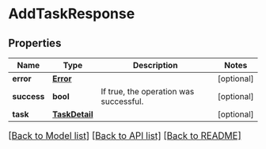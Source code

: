 # AddTaskResponse

## Properties
Name | Type | Description | Notes
------------ | ------------- | ------------- | -------------
**error** | [**Error**](Error.md) |  | [optional] 
**success** | **bool** | If true, the operation was successful. | [optional] 
**task** | [**TaskDetail**](TaskDetail.md) |  | [optional] 

[[Back to Model list]](../README.md#documentation-for-models) [[Back to API list]](../README.md#documentation-for-api-endpoints) [[Back to README]](../README.md)

<style>
     p, ul, ol, li { font-size: 18px !important;}
</style>



